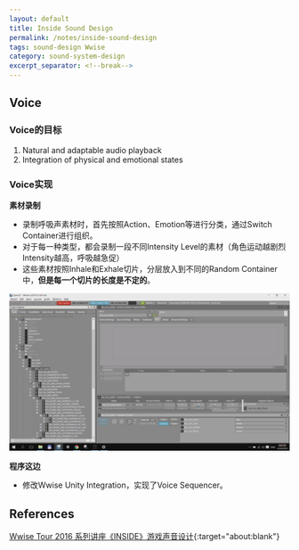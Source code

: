 ```yaml
---
layout: default
title: Inside Sound Design
permalink: /notes/inside-sound-design
tags: sound-design Wwise
category: sound-system-design
excerpt_separator: <!--break-->
---
```



<!--break-->

## Voice

### Voice的目标

1. Natural and adaptable audio playback  
2. Integration of physical and emotional states

### Voice实现

**素材录制**  

* 录制呼吸声素材时，首先按照Action、Emotion等进行分类，通过Switch Container进行组织。  
* 对于每一种类型，都会录制一段不同Intensity Level的素材（角色运动越剧烈Intensity越高，呼吸越急促）  
* 这些素材按照Inhale和Exhale切片，分层放入到不同的Random Container中，**但是每一个切片的长度是不定的**。  

![](\assets\images\inside_voice.jpg) 

**程序这边**
* 修改Wwise Unity Integration，实现了Voice Sequencer。


## References

[Wwise Tour 2016 系列讲座《INSIDE》游戏声音设计](https://soundoer.com/2016/10/06/wwise-tour-2016-playdead-inside/){:target="about:blank"}  